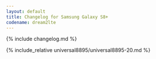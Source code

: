 ```yaml
---
layout: default
title: Changelog for Samsung Galaxy S8+
codename: dream2lte
---
```


{% include changelog.md %}

{% include_relative universal8895/universal8895-20.md %}
